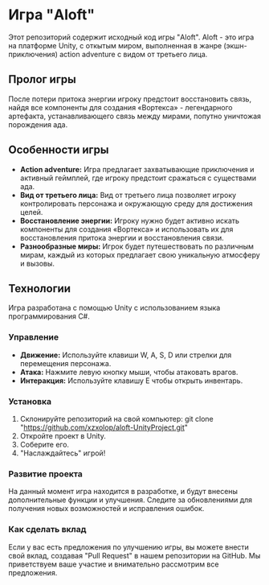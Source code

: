 # Игра "Aloft"

Этот репозиторий содержит исходный код игры "Aloft". Aloft - это игра на платформе Unity, с откытым миром, выполненная в жанре (экшн-приключения) action adventure с видом от третьего лица.

## Пролог игры

После потери притока энергии игроку предстоит восстановить связь, найдя все компоненты для создания «Вортекса» - легендарного артефакта, устанавливающего связь между мирами, попутно уничтожая порождения ада.

## Особенности игры

- **Action adventure:** Игра предлагает захватывающие приключения и активный геймплей, где игроку предстоит сражаться с существами ада.
- **Вид от третьего лица:** Вид от третьего лица позволяет игроку контролировать персонажа и окружающую среду для достижения целей.
- **Восстановление энергии:** Игроку нужно будет активно искать компоненты для создания «Вортекса» и использовать их для восстановления притока энергии и восстановления связи.
- **Разнообразные миры:** Игрок будет путешествовать по различным мирам, каждый из которых предлагает свою уникальную атмосферу и вызовы.

## Технологии

Игра разработана с помощью Unity с использованием языка программирования C#.

### Управление

- **Движение:** Используйте клавиши W, A, S, D или стрелки для перемещения персонажа.
- **Атака:** Нажмите левую кнопку мыши, чтобы атаковать врагов.
- **Интеракция:** Используйте клавишу E чтобы открыть инвентарь.
  
### Установка

1. Склонируйте репозиторий на свой компьютер:
git clone "https://github.com/xzxolop/aloft-UnityProject.git"
2. Откройте проект в Unity.
3. Соберите его.
4. "Наслаждайтесь" игрой!

### Развитие проекта

На данный момент игра находится в разработке, и будут внесены дополнительные функции и улучшения. Следите за обновлениями для получения новых возможностей и исправления ошибок.

### Как сделать вклад

Если у вас есть предложения по улучшению игры, вы можете внести свой вклад, создавая "Pull Request" в нашем репозитории на GitHub. Мы приветствуем ваше участие и внимательно рассмотрим все предложения.
